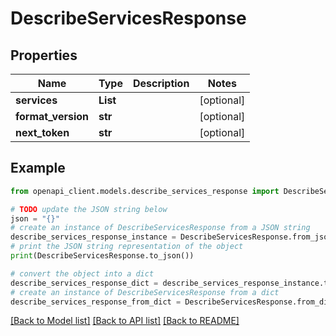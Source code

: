 # DescribeServicesResponse


## Properties

Name | Type | Description | Notes
------------ | ------------- | ------------- | -------------
**services** | **List** |  | [optional] 
**format_version** | **str** |  | [optional] 
**next_token** | **str** |  | [optional] 

## Example

```python
from openapi_client.models.describe_services_response import DescribeServicesResponse

# TODO update the JSON string below
json = "{}"
# create an instance of DescribeServicesResponse from a JSON string
describe_services_response_instance = DescribeServicesResponse.from_json(json)
# print the JSON string representation of the object
print(DescribeServicesResponse.to_json())

# convert the object into a dict
describe_services_response_dict = describe_services_response_instance.to_dict()
# create an instance of DescribeServicesResponse from a dict
describe_services_response_from_dict = DescribeServicesResponse.from_dict(describe_services_response_dict)
```
[[Back to Model list]](../README.md#documentation-for-models) [[Back to API list]](../README.md#documentation-for-api-endpoints) [[Back to README]](../README.md)


